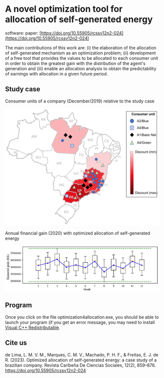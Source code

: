 # A novel optimization tool for allocation of self-generated energy

software: 
paper: [https://doi.org/10.55905/rcssv12n2-024](https://doi.org/10.55905/rcssv12n2-024)

The main contributions of this work are: (i) the elaboration of the allocation of self-generated mechanism as an optimization problem; (ii) development of a free tool that provides the values to be allocated to each consumer unit in order to obtain the greatest gain with the distribution of the agent's generation and (iii) enable an allocation analysis to obtain the predictability of earnings with allocation in a given future period.

## Study case
Consumer units of a company (December/2019) relative to the study case

![Consumer units of a company (December/2019) relative to study case](figures/Figure_5.png)

Annual financial gain (2020) with optimized allocation of self-generated energy

![Annual financial gain (2020) with optimized allocation of self-generated energy](figures/Figure_9.png)

## Program

Once you click on the file optimization4allocation.exe, you should be able to launch your program (if you get an error message, you may need to install [Visual C++ Redistributable](https://support.microsoft.com/en-ca/help/2977003/the-latest-supported-visual-c-downloads).

## Cite us

de Lima, L. M. V. M., Marques, C. M. V., Machado, P. H. F., & Freitas, E. J. de R. (2023). Optimized allocation of self-generated energy: a case study of a brazilian company. Revista Caribeña De Ciencias Sociales, 12(2), 859–876. https://doi.org/10.55905/rcssv12n2-024
